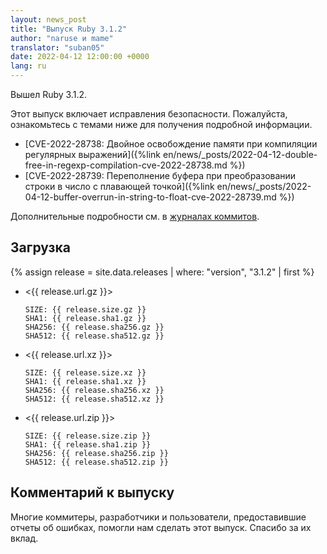 ```yaml
---
layout: news_post
title: "Выпуск Ruby 3.1.2"
author: "naruse и mame"
translator: "suban05"
date: 2022-04-12 12:00:00 +0000
lang: ru
---
```


Вышел Ruby 3.1.2.

Этот выпуск включает исправления безопасности.
Пожалуйста, ознакомьтесь с темами ниже для получения подробной информации.

* [CVE-2022-28738: Двойное освобождение памяти при компиляции регулярных выражений]({%link en/news/_posts/2022-04-12-double-free-in-regexp-compilation-cve-2022-28738.md %})
* [CVE-2022-28739: Переполнение буфера при преобразовании строки в число с плавающей точкой]({%link en/news/_posts/2022-04-12-buffer-overrun-in-string-to-float-cve-2022-28739.md %})

Дополнительные подробности см. в [журналах коммитов](https://github.com/ruby/ruby/compare/v3_1_1...v3_1_2).

## Загрузка

{% assign release = site.data.releases | where: "version", "3.1.2" | first %}

* <{{ release.url.gz }}>

      SIZE: {{ release.size.gz }}
      SHA1: {{ release.sha1.gz }}
      SHA256: {{ release.sha256.gz }}
      SHA512: {{ release.sha512.gz }}

* <{{ release.url.xz }}>

      SIZE: {{ release.size.xz }}
      SHA1: {{ release.sha1.xz }}
      SHA256: {{ release.sha256.xz }}
      SHA512: {{ release.sha512.xz }}

* <{{ release.url.zip }}>

      SIZE: {{ release.size.zip }}
      SHA1: {{ release.sha1.zip }}
      SHA256: {{ release.sha256.zip }}
      SHA512: {{ release.sha512.zip }}

## Комментарий к выпуску

Многие коммитеры, разработчики и пользователи, предоставившие отчеты об ошибках, помогли нам сделать этот выпуск.
Спасибо за их вклад.
